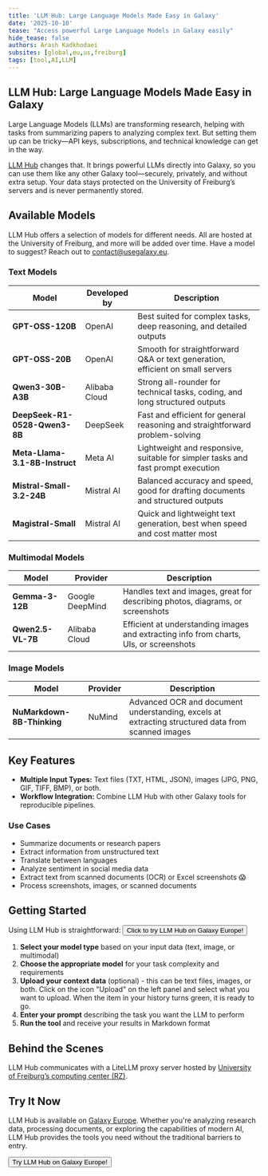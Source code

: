 ```yaml
---
title: 'LLM Hub: Large Language Models Made Easy in Galaxy'
date: '2025-10-10'
tease: "Access powerful Large Language Models in Galaxy easily"
hide_tease: false
authors: Arash Kadkhodaei
subsites: [global,eu,us,freiburg]
tags: [tool,AI,LLM]
---
```


## LLM Hub: Large Language Models Made Easy in Galaxy

Large Language Models (LLMs) are transforming research, helping with tasks from summarizing papers to analyzing complex text. But setting them up can be tricky—API keys, subscriptions, and technical knowledge can get in the way.  

[LLM Hub](https://usegalaxy.eu/?tool_id=llm_hub) changes that. It brings powerful LLMs directly into Galaxy, so you can use them like any other Galaxy tool—securely, privately, and without extra setup. Your data stays protected on the University of Freiburg’s servers and is never permanently stored.  

## Available Models

LLM Hub offers a selection of models for different needs. All are hosted at the University of Freiburg, and more will be added over time.
Have a model to suggest? Reach out to [contact@usegalaxy.eu](mailto:contact@usegalaxy.eu).  

### Text Models

| Model | Developed by | Description |
|-------|----------|-------------|
| **GPT-OSS-120B** | OpenAI | Best suited for complex tasks, deep reasoning, and detailed outputs |
| **GPT-OSS-20B** | OpenAI | Smooth for straightforward Q&A or text generation, efficient on small servers |
| **Qwen3-30B-A3B** | Alibaba Cloud | Strong all-rounder for technical tasks, coding, and long structured outputs |
| **DeepSeek-R1-0528-Qwen3-8B** | DeepSeek | Fast and efficient for general reasoning and straightforward problem-solving |
| **Meta-Llama-3.1-8B-Instruct** | Meta AI | Lightweight and responsive, suitable for simpler tasks and fast prompt execution |
| **Mistral-Small-3.2-24B** | Mistral AI | Balanced accuracy and speed, good for drafting documents and structured outputs |
| **Magistral-Small** | Mistral AI | Quick and lightweight text generation, best when speed and cost matter most |

### Multimodal Models

| Model | Provider | Description |
|-------|----------|-------------|
| **Gemma-3-12B** | Google DeepMind | Handles text and images, great for describing photos, diagrams, or screenshots |
| **Qwen2.5-VL-7B** | Alibaba Cloud | Efficient at understanding images and extracting info from charts, UIs, or screenshots |

### Image Models

| Model | Provider | Description |
|-------|----------|-------------|
| **NuMarkdown-8B-Thinking** | NuMind | Advanced OCR and document understanding, excels at extracting structured data from scanned images |

## Key Features

- **Multiple Input Types:** Text files (TXT, HTML, JSON), images (JPG, PNG, GIF, TIFF, BMP), or both.  
- **Workflow Integration:** Combine LLM Hub with other Galaxy tools for reproducible pipelines.  

### Use Cases

- Summarize documents or research papers  
- Extract information from unstructured text  
- Translate between languages  
- Analyze sentiment in social media data  
- Extract text from scanned documents (OCR) or Excel screenshots 😱
- Process screenshots, images, or scanned documents  

## Getting Started

Using LLM Hub is straightforward:
 <a href="https://usegalaxy.eu/root?tool_id=llm_hub"><button type="button" class="btn btn-success">Click to try LLM Hub on Galaxy Europe!</button></a>

1. **Select your model type** based on your input data (text, image, or multimodal)
2. **Choose the appropriate model** for your task complexity and requirements
3. **Upload your context data** (optional) - this can be text files, images, or both. Click on the icon "Upload" on the left panel and select what you want to upload. When the item in your history turns green, it is ready to go.
4. **Enter your prompt** describing the task you want the LLM to perform
5. **Run the tool** and receive your results in Markdown format


## Behind the Scenes

LLM Hub communicates with a LiteLLM proxy server hosted by [University of Freiburg’s computing center (RZ)](https://www.rz.uni-freiburg.de/en).

## Try It Now

LLM Hub is available on [Galaxy Europe](https://usegalaxy.eu). Whether you're analyzing research data, processing documents, or exploring the capabilities of modern AI, LLM Hub provides the tools you need without the traditional barriers to entry.

<a href="https://usegalaxy.eu/root?tool_id=llm_hub"><button type="button" class="btn btn-success">Try LLM Hub on Galaxy Europe!</button></a>
